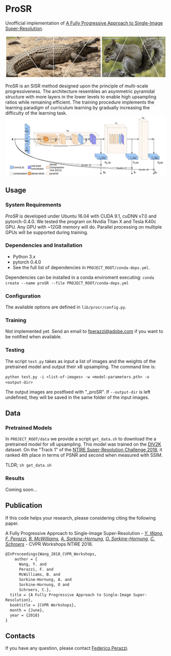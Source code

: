 # ProSR

Unofficial implementation of [A Fully Progressive Approach to Single-Image Super-Resolution](https://fperazzi.github.io/files/publications/prosr.pdf).

![](data/prosr-teaser.jpg)

ProSR is an SISR method designed upon the principle of multi-scale progressiveness. The architecture resembles an asymmetric pyramidal structure with more layers in the lower levels to enable high upsampling ratios while remaining efficient. The training procedure implements the learning paradigm of curriculum learning by gradually increasing the difficulty of the learning task.
![](data/prosr-arch.jpg)

## Usage
### System Requirements
*ProSR* is developed under Ubuntu 16.04 with CUDA 9.1, cuDNN v7.0 and pytorch-0.4.0.
We tested the program on Nvidia Titan X and Tesla K40c GPU. Any GPU with ~12GB memory will do. Parallel processing on multiple GPUs will be supported during training.

### Dependencies and Installation
  * Python 3.x
  * pytorch 0.4.0
  * See the full list of dependencies in `PROJECT_ROOT/conda-deps.yml`.

Dependencies can be installed in a conda enviroment executing:
`conda create --name proSR --file PROJECT_ROOT/conda-deps.yml`

### Configuration
The available options are defined in `lib/prosr/config.py`.

### Training
Not implemented yet. Send an email to [fperazzi@adobe.com](fpearzzi@adobe.com) if you want to be notified when available.

### Testing
The script `test.py` takes as input a list of images and the weights of the pretrained model and output their x8 upsampling. The command line is:

 `python test.py -i <list-of-images> -w <model-parameters.pth> -o <output-dir>`

The output images are postfixed with "_proSR". If `--output-dir` is left undefined, they will be saved in the same folder of the input images.

## Data
### Pretrained Models
In `PROJECT_ROOT/data` we provide a script `get_data.sh` to download the a pretrained model for x8 upsampling. This model was trained on the [DIV2K](http://data.vision.ee.ethz.ch/cvl/DIV2K/DIV2K_train_HR.zip) dataset. On the "Track 1" of the [NTIRE Super-Resolution Challenge 2018](https://competitions.codalab.org/competitions/18015), it ranked 4th place in terms of PSNR and second when measured with SSIM.

TLDR; `sh get_data.sh`

### Results
Coming soon...

## Publication
If this code helps your research, please considering citing the following paper.

A Fully Progressive Approach to Single-Image Super-Resolution - <i>[Y. Wang](https://yifita.github.io), [F. Perazzi](fperazzi.github.io), [B. McWilliams](https://www.inf.ethz.ch/personal/mcbrian/), [A. Sorkine-Hornung](http://www.ahornung.net/), [O. Sorkine-Hornung](http://igl.ethz.ch/people/sorkine/), [C. Schroers](https://www.disneyresearch.com/people/christopher-schroers/)</i> - CVPR Workshops NTIRE 2018.
```
@InProceedings{Wang_2018_CVPR_Workshops,
    author = {
      Wang, Y. and
      Perazzi, F. and
      McWilliams, B. and
      Sorkine-Hornung, A. and
      Sorkine-Hornung, O and
      Schroers, C.},
  title = {A Fully Progressive Approach to Single-Image Super-Resolution},
  booktitle = {CVPR Workshops},
  month = {June},
  year = {2018}
}
```

## Contacts
If you have any question, please contact [Federico Perazzi](fperazzi@adobe.com).
